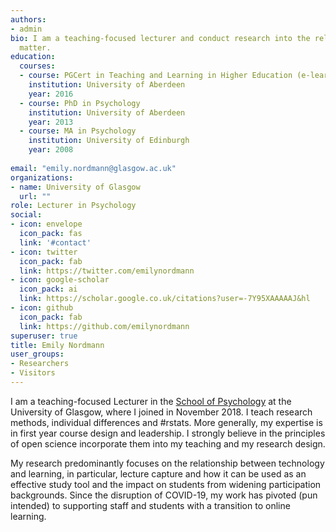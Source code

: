 ```yaml
---
authors:
- admin
bio: I am a teaching-focused lecturer and conduct research into the relationship between learning and technology.
  matter.
education:
  courses:
  - course: PGCert in Teaching and Learning in Higher Education (e-learning)
    institution: University of Aberdeen
    year: 2016
  - course: PhD in Psychology
    institution: University of Aberdeen
    year: 2013
  - course: MA in Psychology
    institution: University of Edinburgh
    year: 2008
 
email: "emily.nordmann@glasgow.ac.uk"
organizations:
- name: University of Glasgow
  url: ""
role: Lecturer in Psychology
social:
- icon: envelope
  icon_pack: fas
  link: '#contact'
- icon: twitter
  icon_pack: fab
  link: https://twitter.com/emilynordmann
- icon: google-scholar
  icon_pack: ai
  link: https://scholar.google.co.uk/citations?user=-7Y95XAAAAAJ&hl
- icon: github
  icon_pack: fab
  link: https://github.com/emilynordmann
superuser: true
title: Emily Nordmann
user_groups:
- Researchers
- Visitors
---
```


I am a teaching-focused Lecturer in the [School of Psychology](https://www.gla.ac.uk/schools/psychology/) at the University of Glasgow, where I joined in November 2018. I teach research methods, individual differences and #rstats. More generally, my expertise is in first year course design and leadership. I strongly believe in the principles of open science incorporate them into my teaching and my research design.

My research predominantly focuses on the relationship between technology and learning, in particular, lecture capture and how it can be used as an effective study tool and the impact on students from widening participation backgrounds. Since the disruption of COVID-19, my work has pivoted (pun intended) to supporting staff and students with a transition to online learning.
